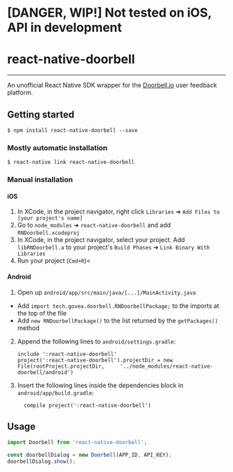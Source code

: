 # [DANGER, WIP!] Not tested on iOS, API in development

# react-native-doorbell
---

An unofficial React Native SDK wrapper for the [Doorbell.io](https://doorbell.io) user feedback platform.

## Getting started

`$ npm install react-native-doorbell --save`

### Mostly automatic installation

`$ react-native link react-native-doorbell`

### Manual installation


#### iOS

1. In XCode, in the project navigator, right click `Libraries` ➜ `Add Files to [your project's name]`
2. Go to `node_modules` ➜ `react-native-doorbell` and add `RNDoorbell.xcodeproj`
3. In XCode, in the project navigator, select your project. Add `libRNDoorbell.a` to your project's `Build Phases` ➜ `Link Binary With Libraries`
4. Run your project (`Cmd+R`)<

#### Android

1. Open up `android/app/src/main/java/[...]/MainActivity.java`
  - Add `import tech.govea.doorbell.RNDoorbellPackage;` to the imports at the top of the file
  - Add `new RNDoorbellPackage()` to the list returned by the `getPackages()` method
2. Append the following lines to `android/settings.gradle`:
  	```
  	include ':react-native-doorbell'
  	project(':react-native-doorbell').projectDir = new File(rootProject.projectDir, 	'../node_modules/react-native-doorbell/android')
  	```
3. Insert the following lines inside the dependencies block in `android/app/build.gradle`:
  	```
      compile project(':react-native-doorbell')
  	```


## Usage
```javascript
import Doorbell from 'react-native-doorbell';

const doorbellDialog = new Doorbell(APP_ID, API_KEY);
doorbellDialog.show();
```
  